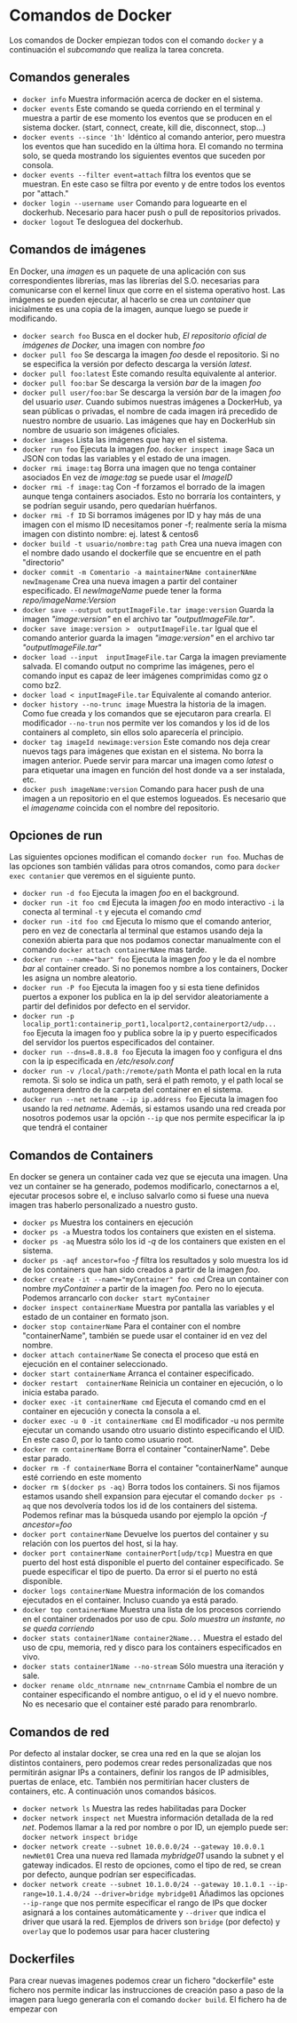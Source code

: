 Comandos de Docker
==================
Los comandos de Docker empiezan todos con el comando `docker` y a continuación el _subcomando_ que realiza la tarea concreta.

Comandos generales
------------------
 - `docker info` Muestra información acerca de docker en el sistema.
 - `docker events` Este comando se queda corriendo en el terminal y muestra a partir de ese momento los eventos que se producen en el sistema docker. (start, connect, create, kill die, disconnect, stop...)
 - `docker events --since '1h'` Idéntico al comando anterior, pero muestra los eventos que han sucedido en la última hora. El comando no termina solo, se queda mostrando los siguientes eventos que suceden por consola.
 - `docker events --filter event=attach` filtra los eventos que se muestran. En este caso se filtra por evento y de entre todos los eventos por "attach."
 - `docker login --username user` Comando para loguearte en el dockerhub. Necesario para hacer push o pull de repositorios privados.
 - `docker logout` Te desloguea del dockerhub.


Comandos de imágenes
---------------------
En Docker, una _imagen_ es un paquete de una aplicación con sus correspondientes librerías, mas las librerías del S.O. necesarias para comunicarse con el kernel linux que corre en el sistema operativo host. Las imágenes se pueden ejecutar, al hacerlo se crea un _container_ que inicialmente es una copia de la imagen, aunque luego se puede ir modificando. 
 - `docker search foo` Busca en el docker hub, _El repositorio oficial de imágenes de Docker,_ una imagen con nombre _foo_
 - `docker pull foo` Se descarga la imagen _foo_ desde el repositorio. Si no se especifica la versión por defecto descarga la versión _latest_.
 - `docker pull foo:latest` Este comando resulta equivalente al anterior.
 - `docker pull foo:bar` Se descarga la versión _bar_ de la imagen _foo_
 - `docker pull user/foo:bar` Se descarga la versión _bar_ de la imagen _foo_ del usuario _user_. Cuando subimos nuestras imágenes a DockerHub, ya sean públicas o privadas, el nombre de cada imagen irá precedido de nuestro nombre de usuario. Las imágenes que hay en DockerHub sin nombre de usuario son imágenes oficiales.
 - `docker images` Lista las imágenes que hay en el sistema.
 - `docker run foo` Ejecuta la imagen _foo._
 `docker inspect image` Saca un JSON con todas las variables y el estado de una imagen.
 - `docker rmi image:tag` Borra una imagen que no tenga container asociados En vez de _image:tag_ se puede usar el _ImageID_
 - `docker rmi -f image:tag` Con -f forzamos el borrado de la imagen aunque tenga containers asociados. Esto no borraría los containters, y se podrían seguir usando, pero quedarían huérfanos.
 - `docker rmi -f ID` Si borramos imágenes por ID y hay más de una imagen con el mismo ID necesitamos poner -f; realmente sería la misma imagen con distinto nombre: ej. latest & centos6
 - `docker build -t usuario/nombre:tag path` Crea una nueva imagen con el nombre dado usando el dockerfile que se encuentre en el path "directorio"
 - `docker commit -m Comentario -a maintainerNAme containerNAme newImagename` Crea una nueva imagen a partir del container especificado. El _newImageName_ puede tener la forma _repo/imageName:Version_
 - `docker save --output outputImageFile.tar image:version` Guarda la imagen _"image:version"_ en el archivo tar _"outputImageFile.tar"_.
 - `docker save image:version >  outputImageFile.tar` Igual que el comando anterior guarda la imagen _"image:version"_ en el archivo tar _"outputImageFile.tar"_
 - `docker load --input  inputImageFile.tar` Carga la imagen previamente salvada. El comando output no comprime las imágenes, pero el comando input es capaz de leer imágenes comprimidas como gz o como bz2.
 - `docker load < inputImageFile.tar` Equivalente al comando anterior.
 - `docker history --no-trunc image` Muestra la historia de la imagen. Como fue creada y los comandos que se ejecutaron para crearla. El modificador `--no-trun` nos permite ver los comandos y los id de los containers al completo, sin ellos solo aparecería el principio.
 - `docker tag imageId newimage:version` Este comando nos deja crear nuevos tags para imágenes que existan en el sistema. No borra la imagen anterior. Puede servir para marcar una imagen como _latest_ o para etiquetar una imagen en función del host donde va a ser instalada, etc.
 - `docker push imageName:version` Comando para hacer push de una imagen a un repositorio en el que estemos logueados. Es necesario que el _imagename_ coincida con el nombre del repositorio.

Opciones de run
---------------
Las siguientes opciones modifican el comando `docker run foo`. Muchas de las opciones son también válidas para otros comandos, como para `docker exec contanier` que veremos en el siguiente punto.
 - `docker run -d foo` Ejecuta la imagen _foo_ en el background.
 - `docker run -it foo cmd` Ejecuta la imagen _foo_ en modo interactivo `-i` la conecta al terminal `-t` y ejecuta el comando _cmd_
 - `docker run -itd foo cmd` Ejecuta lo mismo que el comando anterior, pero en vez de conectarla al terminal que estamos usando deja la conexión abierta para que nos podamos conectar manualmente con el comando `docker attach containerNAme` mas tarde.
 - `docker run --name="bar" foo` Ejecuta la imagen _foo_ y le da el nombre _bar_ al container creado. Si no ponemos nombre a los containers, Docker les asigna un nombre aleatorio.
 - `docker run -P foo` Ejecuta la imagen foo y si esta tiene definidos puertos a exponer los publica en la ip del servidor aleatoriamente a partir del definidos por defecto en el servidor.
 - `docker run -p localip_port1:containerip_port1,localport2,containerport2/udp... foo` Ejecuta la imagen foo y publica sobre la ip y puerto especificados del servidor los puertos especificados del container.
 - `docker run --dns=8.8.8.8 foo` Ejecuta la imagen foo y configura el dns con la ip especificada en _/etc/resolv.conf_
 - `docker run -v /local/path:/remote/path` Monta el path local en la ruta remota. Si solo se indica un path, será el path remoto, y el path local se autogenera dentro de la carpeta del container en el sistema.
 - `docker run --net netname --ip ip.address foo` Ejecuta la imagen foo usando la red _netname_. Además, si estamos usando una red creada por nosotros podemos usar la opción `--ip` que nos permite especificar la ip que tendrá el container

Comandos de Containers
----------------------
En docker se genera un container cada vez que se ejecuta una imagen. Una vez un container se ha generado, podemos modificarlo, conectarnos a el, ejecutar procesos sobre el, e incluso salvarlo como si fuese una nueva imagen tras haberlo personalizado a nuestro gusto.
 - `docker ps` Muestra los containers en ejecución
 - `docker ps -a` Muestra todos los containers que existen en el sistema.
 - `docker ps -aq` Muestra sólo los id _-q_ de los containers que existen en el sistema.
 - `docker ps -aqf ancestor=foo` _-f_ filtra los resultados y solo muestra los id de los containers que han sido creados a partir de la imagen _foo._
 - `docker create -it --name="myContainer" foo cmd` Crea un container con nombre _myContainer_  a partir de la imagen _foo._ Pero no lo ejecuta. Podemos arrancarlo con `docker start myContainer`
 - `docker inspect containerName` Muestra por pantalla las variables y el estado de un container en formato json.
 - `docker stop containerName` Para el container con el nombre "containerName", también se puede usar el container id en vez del nombre.
 - `docker attach containerName` Se conecta el proceso que está en ejecución en el container seleccionado.
 - `docker start containerName` Arranca el container especificado.
 - `docker restart  containerName` Reinicia un container en ejecución, o lo inicia estaba parado.
 - `docker exec -it containerName cmd` Ejecuta el comando cmd en el container en ejecución y conecta la consola a el.
 - `docker exec -u 0 -it containerName cmd` El modificador -u nos permite ejecutar un comando usando otro usuario distinto especificando el UID. En este caso _0_, por lo tanto como usuario root.
 - `docker rm containerName` Borra el container "containerName". Debe estar parado.
 - `docker rm -f containerName` Borra el container "containerName" aunque esté corriendo en este momento
 - `docker rm $(docker ps -aq)` Borra todos los containers. Si nos fijamos estamos usando shell expansion para ejecutar el comando `docker ps -aq` que nos devolvería todos los id de los containers del sistema. Podemos refinar mas la búsqueda usando por ejemplo la opción _-f ancestor=foo_
 - `docker port containerName` Devuelve los puertos del container y su relación con los puertos del host, si la hay.
 - `docker port containerName containerPort[udp/tcp]` Muestra en que puerto del host está disponible el puerto del container especificado. Se puede especificar el tipo de puerto. Da error si el puerto no está disponible.
 - `docker logs containerName` Muestra información de los comandos ejecutados en el container. Incluso cuando ya está parado.
 - `docker top containerName` Muestra una lista de los procesos corriendo en el container ordenados por uso de cpu. _Solo muestra un instante, no se queda corriendo_
 - `docker stats container1Name container2Name...` Muestra el estado del uso de cpu, memoria, red y disco para los containers especificados en vivo.
 - `docker stats container1Name --no-stream` Sólo muestra una iteración y sale.
 - `docker rename oldc_ntnrname new_cntnrname` Cambia el nombre de un container especificando el nombre antiguo, o el id y el nuevo nombre. No es necesario que el container esté parado para renombrarlo.

Comandos de red
---------------
Por defecto al instalar docker, se crea una red en la que se alojan los distintos containers, pero podemos crear redes personalizadas que nos permitirán asignar IPs a containers, definir los rangos de IP admisibles, puertas de enlace, etc. También nos permitirían hacer clusters de containers, etc. A continuación unos comandos básicos.
 - `docker network ls` Muestra las redes habilitadas para Docker
 - `docker network inspect net` Muestra información detallada de la red _net_. Podemos llamar a la red por nombre o por ID, un ejemplo puede ser: `docker network inspect bridge`
 - `docker network create --subnet 10.0.0.0/24 --gateway 10.0.0.1 newNet01` Crea una nueva red llamada _mybridge01_ usando la subnet y el gateway indicados. El resto de opciones, como el tipo de red, se crean por defecto, aunque podrían ser especificadas.
 - `docker network create --subnet 10.1.0.0/24 --gateway 10.1.0.1 --ip-range=10.1.4.0/24 --driver=bridge mybridge01` Añadimos las opciones `--ip-range` que nos permite especificar el rango de IPs que docker asignará a los containes automáticamente y `--driver` que indica el driver que usará la red. Ejemplos de drivers son `bridge` (por defecto) y `overlay` que lo podemos usar para hacer clustering

Dockerfiles
-----------
Para crear nuevas imagenes podemos crear un fichero "dockerfile" este fichero nos permite indicar las instrucciones de creación paso a paso de la imagen para luego generarla con el comando `docker build`. El fichero ha de empezar con  
